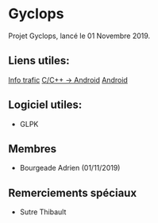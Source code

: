 # Gyclops

Projet Gyclops, lancé le 01 Novembre 2019.

## Liens utiles:
[Info trafic](https://www.viamichelin.fr/web/Trafic)
[C/C++ -> Android](https://developer.android.com/studio/projects/add-native-code)
[Android](https://developer.android.com/ndk)

## Logiciel utiles:
+ GLPK

## Membres
+ Bourgeade Adrien (01/11/2019)

## Remerciements spéciaux
+ Sutre Thibault
